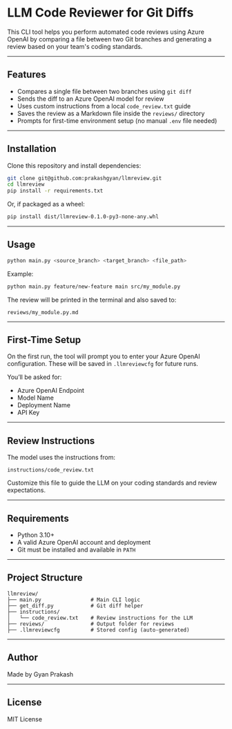 # LLM Code Reviewer for Git Diffs

This CLI tool helps you perform automated code reviews using Azure OpenAI by comparing a file between two Git branches and generating a review based on your team's coding standards.

---

## Features

- Compares a single file between two branches using `git diff`
- Sends the diff to an Azure OpenAI model for review
- Uses custom instructions from a local `code_review.txt` guide
- Saves the review as a Markdown file inside the `reviews/` directory
- Prompts for first-time environment setup (no manual `.env` file needed)

---

## Installation

Clone this repository and install dependencies:

```bash
git clone git@github.com:prakashgyan/llmreview.git
cd llmreview
pip install -r requirements.txt
```

Or, if packaged as a wheel:

```bash
pip install dist/llmreview-0.1.0-py3-none-any.whl
```

---

## Usage

```bash
python main.py <source_branch> <target_branch> <file_path>
```

Example:

```bash
python main.py feature/new-feature main src/my_module.py
```

The review will be printed in the terminal and also saved to:

```
reviews/my_module.py.md
```

---

## First-Time Setup

On the first run, the tool will prompt you to enter your Azure OpenAI configuration. These will be saved in `.llmreviewcfg` for future runs.

You’ll be asked for:

- Azure OpenAI Endpoint
- Model Name
- Deployment Name
- API Key

---

## Review Instructions

The model uses the instructions from:

```
instructions/code_review.txt
```

Customize this file to guide the LLM on your coding standards and review expectations.

---


## Requirements

- Python 3.10+
- A valid Azure OpenAI account and deployment
- Git must be installed and available in `PATH`

---

## Project Structure

```
llmreview/
├── main.py                # Main CLI logic
├── get_diff.py            # Git diff helper
├── instructions/
│   └── code_review.txt    # Review instructions for the LLM
├── reviews/               # Output folder for reviews
├── .llmreviewcfg          # Stored config (auto-generated)
```

---

## Author

Made by Gyan Prakash  

---

## License

MIT License
